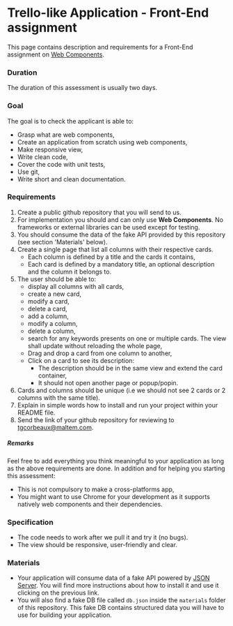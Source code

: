 # Trello-like Application - Front-End assignment

This page contains description and requirements for a Front-End assignment on [Web Components](https://developer.mozilla.org/en-US/docs/Web/Web_Components).

### Duration

The duration of this assessment is usually two days.

### Goal


The goal is to check the applicant is able to:

- Grasp what are web components,
- Create an application from scratch using web components,
- Make responsive view,
- Write clean code,
- Cover the code with unit tests,
- Use git,
- Write short and clean documentation.


### Requirements

1. Create a public github repository that you will send to us.
2. For implementation you should and can only use **Web Components**. No frameworks or external libraries can be used except for testing.
3. You should consume the data of the fake API provided by this repository (see section 'Materials' below).
4. Create a single page that list all columns with their respective cards.
	- Each column is defined by a title and the cards it contains,
	- Each card is defined by a mandatory title, an optional description and the column it belongs to.
5. The user should be able to:
	- display all columns with all cards,
	- create a new card,
	- modify a card,
	- delete a card,
	- add a column,
	- modify a column,
	- delete a column,
	- search for any keywords presents on one or multiple cards. The view shall update without reloading the whole page,
	- Drag and drop a card from one column to another,
	- Click on a card to see its description:
		- The description should be in the same view and extend the card container,
		- It should not open another page or popup/popin.
6. Cards and columns should be unique (i.e we should not see 2 cards or 2 columns with the same title).
7. Explain in simple words how to install and run your project within your README file.
8. Send the link of your github repository for reviewing to [tgcorbeaux@maltem.com](mailto:tgcorbeaux@maltem.com).

##### Remarks
Feel free to add everything you think meaningful to your application as long as the above requirements are done.
In addition and for helping you starting this assessment:
- This is not compulsory to make a cross-platforms app,
- You might want to use Chrome for your development as it supports natively web components and their dependencies.

### Specification

* The code needs to work after we pull it and try it (no bugs).
* The view should be responsive, user-friendly and clear.

### Materials

* Your application will consume data of a fake API powered by [JSON Server](https://github.com/typicode/json-server). You will find more instructions about how to install it and use it clicking on the previous link.
* You will also find a fake DB file called `db.json` inside the `materials` folder of this repository. This fake DB contains structured data you will have to use for building your application.
